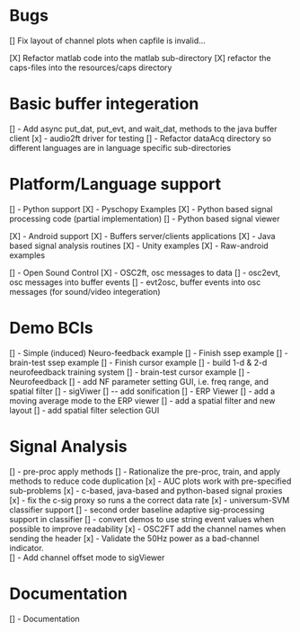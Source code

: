 Bugs
====
[] Fix layout of channel plots when capfile is invalid...

[X] Refactor matlab code into the matlab sub-directory
[X] refactor the caps-files into the resources/caps directory 

Basic buffer integeration
=========================
[] - Add async put_dat, put_evt, and wait_dat, methods to the java buffer client
[x] - audio2ft driver for testing
[] - Refactor dataAcq directory so different languages are in language specific sub-directories

Platform/Language support
=========================
[] - Python support
  [X] - Pyschopy Examples
  [X] - Python based signal processing code  (partial implementation)
  [] - Python based signal viewer
  
[X] - Android support
  [X] - Buffers server/clients applications
  [X] - Java based signal analysis routines
  [X] - Unity examples
  [X] - Raw-android examples

[] - Open Sound Control
  [X] - OSC2ft, osc messages to data
  [] - osc2evt, osc messages into buffer events
  [] - evt2osc, buffer events into osc messages (for sound/video integeration)

Demo BCIs
=========
[] - Simple (induced) Neuro-feedback example
[] - Finish ssep example
  [] - brain-test ssep example
[] - Finish cursor example
  [] - build 1-d & 2-d neurofeedback training system
  [] - brain-test cursor example
[] - Neurofeedback
  [] - add NF parameter setting GUI, i.e. freq range, and spatial filter
[] - sigViwer
	[] -- add sonification
[] - ERP Viewer
  [] - add a moving average mode to the ERP viewer
  [] - add a spatial filter and new layout
  [] - add spatial filter selection GUI


Signal Analysis
===============
[] - pre-proc apply methods
[] - Rationalize the pre-proc, train, and apply methods to reduce code duplication
[x] - AUC plots work with pre-specified sub-problems
[x] - c-based, java-based and python-based signal proxies
  [x] - fix the c-sig proxy so runs a the correct data rate
[x] - universum-SVM classifier support
[] - second order baseline adaptive sig-processing support in classifier
[] - convert demos to use string event values when possible to improve readability
[x] - OSC2FT add the channel names when sending the header
[x] - Validate the 50Hz power as a bad-channel indicator.  
  [] - Add channel offset mode to sigViewer

Documentation
=============
[] - Documentation
